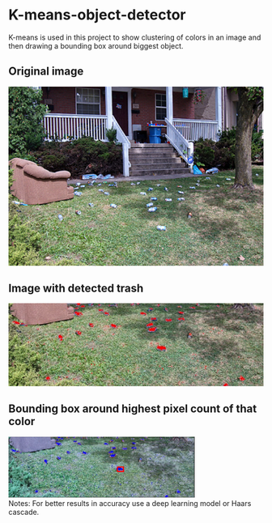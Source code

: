 # K-means-object-detector
K-means is used in this project to show clustering of colors in an image and then drawing a bounding box around biggest object.</br>
## Original image</br>
![alt text](https://github.com/DanielsKraus/K-means-object-detector/blob/master/images/trash3.jpg)</br>
## Image with detected trash</br> 
![alt text](https://github.com/DanielsKraus/K-means-object-detector/blob/master/images/masked.jpg)</br>
## Bounding box around highest pixel count of that color</br> 
![alt text](https://github.com/DanielsKraus/K-means-object-detector/blob/master/images/detected_trash.PNG)</br> 
Notes: For better results in accuracy use a deep learning model or Haars cascade.</br>
